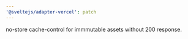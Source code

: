 ```yaml
---
'@sveltejs/adapter-vercel': patch
---
```


no-store cache-control for immmutable assets without 200 response.
